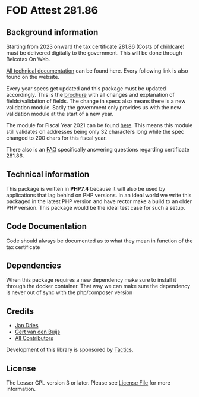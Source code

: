 # FOD Attest 281.86

## Background information

Starting from 2023 onward the tax certificate 281.86 (Costs of childcare) must be delivered digitally to the government.
This will be done through Belcotax On Web.

[All technical documentation](https://financien.belgium.be/nl/E-services/Belcotaxonweb/technische-documentatie) can be found here.
Every following link is also found on the website.

Every year specs get updated and this package must be updated accordingly.
This is the [brochure](https://financien.belgium.be/sites/default/files/downloads/161-belcotax-brochure-2022-20221209-nl.pdf) with all changes and explanation of fields/validation of fields.
The change in specs also means there is a new validation module. Sadly the government only provides us with the new validation module at the start of a new year.

The module for Fiscal Year 2021 can be found [here](https://ccff02.minfin.fgov.be/CCFF_SP7_2021/jnlp/belcotax.jnlp). This means this module still validates on addresses being only 32 characters long while the spec changed to 200 chars for this fiscal year.

There also is an [FAQ](https://financien.belgium.be/sites/default/files/downloads/161-belcotax-brochure-2022-20221209-nl.pdf) specifically answering questions regarding certificate 281.86.

## Technical information

This package is written in **PHP7.4** because it will also be used by applications that lag behind on PHP versions.
In an ideal world we write this packaged in the latest PHP version and have rector make a build to an older PHP version.
This package would be the ideal test case for such a setup.

## Code Documentation

Code should always be documented as to what they mean in function of the tax certificate

## Dependencies

When this package requires a new dependency make sure to install it through the docker container.
That way we can make sure the dependency is never out of sync with the php/composer version

## Credits

- [Jan Dries][link-author]
- [Gert van den Buijs][link-coauthor]
- [All Contributors][link-contributors]

Development of this library is sponsored by [Tactics]([link-owner]).

## License

The Lesser GPL version 3 or later. Please see [License File](LICENSE.md) for more information.

[link-satis]: https://satis.tactics.be/#tactics/fod-attest-28186
[link-author]: https://github.com/TacticsJan
[link-coauthor]: https://github.com/gertvdb
[link-owner]: https://github.com/Tactics

[link-contributors]: ../../contributors
